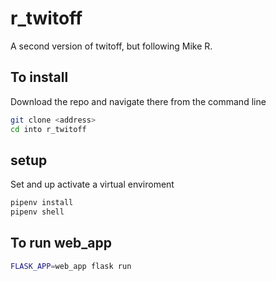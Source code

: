 # r_twitoff
A second version of twitoff, but following Mike R.

## To install

Download the repo and navigate there from the command line

```sh
git clone <address>
cd into r_twitoff
```

## setup

Set and up activate a virtual enviroment

```sh
pipenv install 
pipenv shell
```

## To run web_app
```sh
FLASK_APP=web_app flask run
```